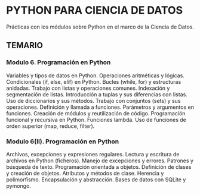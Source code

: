 # PYTHON PARA CIENCIA DE DATOS
Prácticas con los módulos sobre Python en el marco de la Ciencia de Datos.


## TEMARIO

### Modulo 6. Programación en Python
Variables y tipos de datos en Python. Operaciones aritméticas y lógicas.
Condicionales (if, else, elif) en Python. Bucles (while, for) y estructuras anidadas.
Trabajo con listas y operaciones comunes. Indexación y segmentación de listas.
Introducción a tuplas y sus diferencias con listas. Uso de diccionarios y sus
métodos. Trabajo con conjuntos (sets) y sus operaciones.
Definición y llamada a funciones. Parámetros y argumentos en funciones. Creación
de módulos y reutilización de código. Programación funcional y recursiva en
Python. Funciones lambda. Uso de funciones de orden superior (map, reduce,
filter).


### Modulo 6(II). Programación en Python
Archivos, excepciones y expresiones regulares. Lectura y escritura de archivos en
Python (ficheros). Manejo de excepciones y errores. Patrones y búsqueda de texto.
Programación orientada a objetos. Definición de clases y creación de objetos.
Atributos y métodos de clase. Herencia y polimorfismo. Encapsulación y
abstracción.
Bases de datos con SQLite y pymongo.
